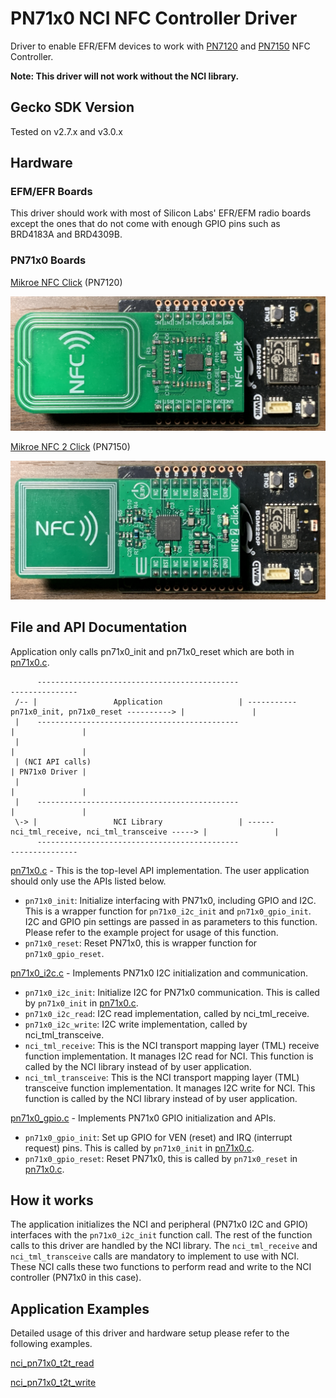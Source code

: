 # PN71x0 NCI NFC Controller Driver

Driver to enable EFR/EFM devices to work with [PN7120](https://www.nxp.com/products/rfid-nfc/nfc-hf/nfc-readers/nfc-controller-with-integrated-firmware-and-nci-interface-for-home-appliances:PN7120) and [PN7150](https://www.nxp.com/products/rfid-nfc/nfc-hf/nfc-readers/high-performance-nfc-controller-with-integrated-firmware-for-smart-devices:PN7150) NFC Controller. 

**Note: This driver will not work without the NCI library.**

## Gecko SDK Version

Tested on v2.7.x and v3.0.x

## Hardware

### EFM/EFR Boards
This driver should work with most of Silicon Labs' EFR/EFM radio boards except the ones that do not come with enough GPIO pins such as BRD4183A and BRD4309B. 

### PN71x0 Boards

[Mikroe NFC Click](https://www.mikroe.com/nfc-click) (PN7120)

<img src="doc/images/brd4314a_nfc_click.jpg" width="600">

[Mikroe NFC 2 Click](https://www.mikroe.com/nfc-2-click) (PN7150)

<img src="doc/images/brd4314a_nfc_2_click.jpg" width="600">

## File and API Documentation

Application only calls pn71x0_init and pn71x0_reset which are both in [pn71x0.c](src/pn71x0.c).

```
      ---------------------------------------------                                                     ---------------
 /-- |                 Application                 | ----------- pn71x0_init, pn71x0_reset ----------> |               |
 |    ---------------------------------------------                                                    |               |
 |                                                                                                     |               |
 | (NCI API calls)                                                                                     | PN71x0 Driver |
 |                                                                                                     |               |
 |    ---------------------------------------------                                                    |               |
 \-> |                 NCI Library                 | ------ nci_tml_receive, nci_tml_transceive -----> |               |
      ---------------------------------------------                                                     ---------------
```

[pn71x0.c](src/pn71x0.c) - This is the top-level API implementation. The user application should only use the APIs listed below.
- `pn71x0_init`: Initialize interfacing with PN71x0, including GPIO and I2C. This is a wrapper function for `pn71x0_i2c_init` and `pn71x0_gpio_init`. I2C and GPIO pin settings are passed in as parameters to this function. Please refer to the example project for usage of this function.
- `pn71x0_reset`: Reset PN71x0, this is wrapper function for `pn71x0_gpio_reset`.

[pn71x0_i2c.c](src/pn71x0_i2c.c) - Implements PN71x0 I2C initialization and communication.
- `pn71x0_i2c_init`: Initialize I2C for PN71x0 communication. This is called by `pn71x0_init` in [pn71x0.c](src/pn71x0.c).
- `pn71x0_i2c_read`: I2C read implementation, called by nci_tml_receive.
- `pn71x0_i2c_write`: I2C write implementation, called by nci_tml_transceive.
- `nci_tml_receive`: This is the NCI transport mapping layer (TML) receive function implementation. It manages I2C read for NCI. This function is called by the NCI library instead of by user application.
- `nci_tml_transceive`: This is the NCI transport mapping layer (TML) transceive function implementation. It manages I2C write for NCI. This function is called by the NCI library instead of by user application.

[pn71x0_gpio.c](src/pn71x0_gpio.c) - Implements PN71x0 GPIO initialization and APIs.
- `pn71x0_gpio_init`: Set up GPIO for VEN (reset) and IRQ (interrupt request) pins. This is called by `pn71x0_init` in [pn71x0.c](src/pn71x0.c).
- `pn71x0_gpio_reset`: Reset PN71x0, this is called by `pn71x0_reset` in [pn71x0.c](src/pn71x0.c).

## How it works

The application initializes the NCI and peripheral (PN71x0 I2C and GPIO) interfaces with the `pn71x0_i2c_init` function call. The rest of the function calls to this driver are handled by the NCI library. The `nci_tml_receive` and `nci_tml_transceive` calls are mandatory to implement to use with NCI. These NCI calls these two functions to perform read and write to the NCI controller (PN71x0 in this case).

## Application Examples

Detailed usage of this driver and hardware setup please refer to the following examples.

[nci_pn71x0_t2t_read]()

[nci_pn71x0_t2t_write]()
